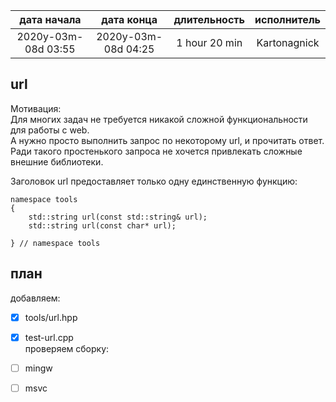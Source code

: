 
|     дата начала     |     дата конца      | длительность  | исполнитель  |
|:-------------------:|:-------------------:|:-------------:|:------------:|
| 2020y-03m-08d 03:55 | 2020y-03m-08d 04:25 | 1 hour 20 min | Kartonagnick |

url
---

Мотивация:  
Для многих задач не требуется никакой сложной функциональности для работы с web.  
А нужно просто выполнить запрос по некоторому url, и прочитать ответ.  
Ради такого простенького запроса не хочется привлекать сложные внешние библиотеки.


Заголовок url предоставляет только одну единственную функцию:

```
namespace tools
{
    std::string url(const std::string& url);
    std::string url(const char* url);

} // namespace tools
```

план  
----

добавляем:  
 - [x] tools/url.hpp  
 - [x] test-url.cpp  
проверяем сборку:  
 - [ ] mingw  
 - [ ] msvc  

